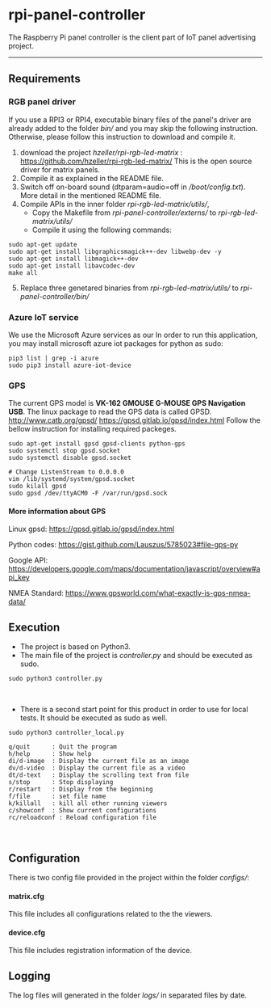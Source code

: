 # rpi-panel-controller
The Raspberry Pi panel controller is the client part of IoT panel advertising project.

-------------------

## Requirements
### RGB panel driver
If you use a RPI3 or RPI4, executable binary files of the panel's driver are already added to the folder *bin/* and you may skip the following instruction.
Otherwise, please follow this instruction to download and compile it.
1. download the project *hzeller/rpi-rgb-led-matrix* :
https://github.com/hzeller/rpi-rgb-led-matrix/
This is the open source driver for matrix panels.
2. Compile it as explained in the README file.
3. Switch off on-board sound (dtparam=audio=off in */boot/config.txt*). More detail in the mentioned README file.
4. Compile APIs in the inner folder *rpi-rgb-led-matrix/utils/*, 
   - Copy the Makefile from  *rpi-panel-controller/externs/*  to  *rpi-rgb-led-matrix/utils/*
   - Compile it using the following commands:
```
sudo apt-get update
sudo apt-get install libgraphicsmagick++-dev libwebp-dev -y
sudo apt-get install libmagick++-dev
sudo apt-get install libavcodec-dev
make all
```
5. Replace three genetared binaries from  *rpi-rgb-led-matrix/utils/*  to  *rpi-panel-controller/bin/*

### Azure IoT service
We use the Microsoft Azure services as our In order to run this application, you may install microsoft azure iot packages for python as sudo:
```
pip3 list | grep -i azure
sudo pip3 install azure-iot-device
```

### GPS
The current GPS model is **VK-162 GMOUSE G-MOUSE GPS Navigation USB**.
The linux package to read the GPS data is called GPSD.
http://www.catb.org/gpsd/
https://gpsd.gitlab.io/gpsd/index.html
Follow the bellow instruction for installing required packeges.
```
sudo apt-get install gpsd gpsd-clients python-gps
sudo systemctl stop gpsd.socket
sudo systemctl disable gpsd.socket

# Change ListenStream to 0.0.0.0
vim /lib/systemd/system/gpsd.socket
sudo kilall gpsd
sudo gpsd /dev/ttyACM0 -F /var/run/gpsd.sock
```
#### More information about GPS 
Linux gpsd: https://gpsd.gitlab.io/gpsd/index.html

Python codes: https://gist.github.com/Lauszus/5785023#file-gps-py

Google API: https://developers.google.com/maps/documentation/javascript/overview#api_key

NMEA Standard: https://www.gpsworld.com/what-exactly-is-gps-nmea-data/
<br>

## Execution
- The project is based on Python3.
- The main file of the project is *controller.py* and should be executed as sudo.
```
sudo python3 controller.py
```
<br>

- There is a second start point for this product in order to use for local tests. It should be executed as sudo as well.
```
sudo python3 controller_local.py
```
```
q/quit      : Quit the program
h/help      : Show help
di/d-image  : Display the current file as an image
dv/d-video  : Display the current file as a video
dt/d-text   : Display the scrolling text from file
s/stop      : Stop displaying
r/restart   : Display from the beginning
f/file      : set file name
k/killall   : kill all other running viewers
c/showconf  : Show current configurations
rc/reloadconf : Reload configuration file
```

<br>

## Configuration
There is two config file provided in the project within the folder *configs/*:
#### **matrix.cfg**
  This file includes all configurations related to the the viewers.
#### **device.cfg**
  This file includes registration information of the device.
<br>

## Logging
The log files will generated in the folder *logs/* in separated files by date.

